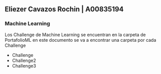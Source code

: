 ## Eliezer Cavazos Rochin | A00835194

### Machine Learning

Los Challenge de Machine Learning se encuentran en la carpeta de PortafolioML en este documento se va a encontrar una carpeta por cada Challenge
-  Challenge
-  Challenge2
-  Challenge3
